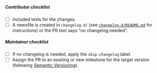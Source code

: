<!--- Describe the changes here. --->

##### Contributor checklist

- [ ] Included tests for the changes.
- [ ] A newsfile is created in `changelog.d/` (see [`changelog.d/README.md`](https://github.com/jazzband/pip-tools/blob/main/changelog.d/#readme) for instructions) or the PR text says "no changelog needed".

##### Maintainer checklist

- [ ] If no changelog is needed, apply the `skip-changelog` label.
- [ ] Assign the PR to an existing or new milestone for the target version (following [Semantic Versioning](https://blog.versioneye.com/2014/01/16/semantic-versioning/)).
